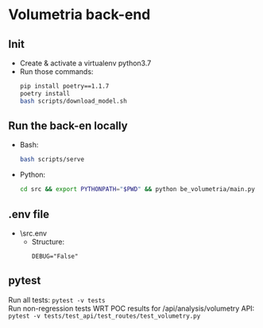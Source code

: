 # Volumetria back-end

## Init

- Create & activate a virtualenv python3.7
- Run those commands:
    ```bash
    pip install poetry==1.1.7
    poetry install
    bash scripts/download_model.sh 
    ```

## Run the back-en locally

- Bash:
    ```bash
    bash scripts/serve
    ```

- Python:
    ```bash
    cd src && export PYTHONPATH="$PWD" && python be_volumetria/main.py
    ```

## .env file

- \src\.env
    - Structure:
      ```text
      DEBUG="False"
      ```

## pytest

Run all tests: ```pytest -v tests```  
Run non-regression tests WRT POC results for /api/analysis/volumetry
API: ```pytest -v tests/test_api/test_routes/test_volumetry.py```

